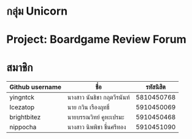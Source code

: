 # กลุ่ม Unicorn
# Project: Boardgame Review Forum

# สมาชิก
| Github username | ชื่อ  | รหัสนิสิต  |
| ------------ |------------ | ------------ |
| yingntck | นางสาว นันธิชา กฤตวีรนันท์ | 5810450768 |
| Icezatop | นาย กวิน เรืองฤทธิ์ | 5910450069 |
| brightbitez | นายบรรณวิทย์ คูหะเปรมะ | 5910450468  |
| nippocha | นางสาว นิพพิชา ชื่นศรีทอง | 5910451090  |
